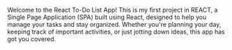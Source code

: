 Welcome to the React To-Do List App! This is my first project in REACT, a Single Page Application (SPA) built using React, designed to help you manage your tasks and stay organized. Whether you're planning your day, keeping track of important activities, or just jotting down ideas, this app has got you covered.
